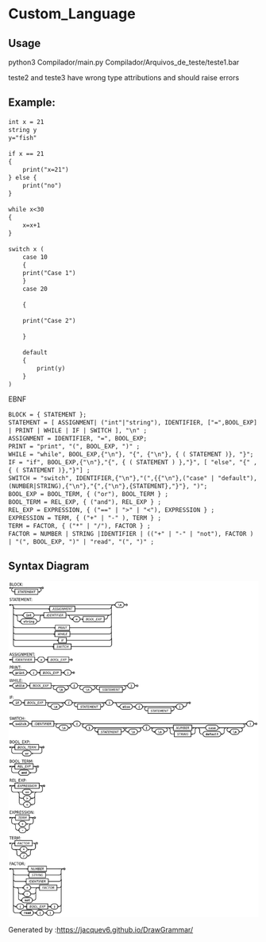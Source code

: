 # Custom_Language

## Usage
python3 Compilador/main.py Compilador/Arquivos_de_teste/teste1.bar

teste2 and teste3 have wrong type attributions and should raise errors


## Example:
```
int x = 21
string y 
y="fish"

if x == 21 
{
	print("x=21")
} else {
	print("no")
}

while x<30 
{
	x=x+1
}

switch x (
	case 10
	{
	print("Case 1")
	}
	case 20

	{

	print("Case 2")

	}

	default 
	{
		print(y)
	}
)
```

EBNF
```
BLOCK = { STATEMENT };
STATEMENT = [ ASSIGNMENT| ("int"|"string"), IDENTIFIER, ["=",BOOL_EXP] | PRINT | WHILE | IF | SWITCH ], "\n" ;
ASSIGNMENT = IDENTIFIER, "=", BOOL_EXP;
PRINT = "print", "(", BOOL_EXP, ")" ;
WHILE = "while", BOOL_EXP,{"\n"}, "{", {"\n"}, { ( STATEMENT )}, "}";
IF = "if", BOOL_EXP,{"\n"},"{", { ( STATEMENT ) },"}", [ "else", "{" , { ( STATEMENT )},"}"] ;
SWITCH = "switch", IDENTIFIER,{"\n"},"(",{{"\n"},("case" | "default"), (NUMBER|STRING),{"\n"},"{",{"\n"},{STATEMENT},"}"}, ")";
BOOL_EXP = BOOL_TERM, { ("or"), BOOL_TERM } ;
BOOL_TERM = REL_EXP, { ("and"), REL_EXP } ;
REL_EXP = EXPRESSION, { ("==" | ">" | "<"), EXPRESSION } ;
EXPRESSION = TERM, { ("+" | "-" ), TERM } ;
TERM = FACTOR, { ("*" | "/"), FACTOR } ;
FACTOR = NUMBER | STRING |IDENTIFIER | (("+" | "-" | "not"), FACTOR ) | "(", BOOL_EXP, ")" | "read", "(", ")" ;
```

## Syntax Diagram
![DS](canvas.png)

Generated by :https://jacquev6.github.io/DrawGrammar/
